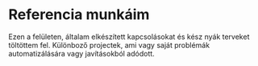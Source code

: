 # Referencia munkáim

Ezen a felületen, általam elkészített kapcsolásokat és kész nyák terveket töltöttem fel. Különboző projectek, ami vagy saját problémák automatizálására vagy javításokból adódott. 
